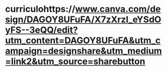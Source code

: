 # curriculohttps://www.canva.com/design/DAGOY8UFuFA/X7zXrzI_eYSdOyFS--3eQQ/edit?utm_content=DAGOY8UFuFA&utm_campaign=designshare&utm_medium=link2&utm_source=sharebutton
